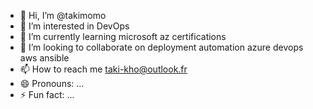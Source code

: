 - 👋 Hi, I’m @takimomo
- 👀 I’m interested in DevOps   
- 🌱 I’m currently learning microsoft az certifications
- 💞️ I’m looking to collaborate on deployment automation azure devops aws ansible 
- 📫 How to reach me taki-kho@outlook.fr
- 😄 Pronouns: ...
- ⚡ Fun fact: ...

<!---
takimomo/takimomo is a ✨ special ✨ repository because its `README.md` (this file) appears on your GitHub profile.
You can click the Preview link to take a look at your changes.
--->
